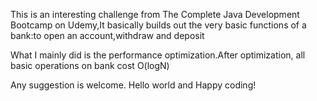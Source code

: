 This is an interesting challenge from The Complete Java Development Bootcamp on Udemy,It basically builds out the very basic functions of a bank:to open an account,withdraw and deposit

What I mainly did is the performance optimization.After optimization, all basic operations on bank cost O(logN)

Any suggestion is welcome.
Hello world and Happy coding!

